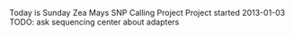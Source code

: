 Today is Sunday
Zea Mays SNP Calling Project
Project started 2013-01-03
TODO: ask sequencing center about adapters
